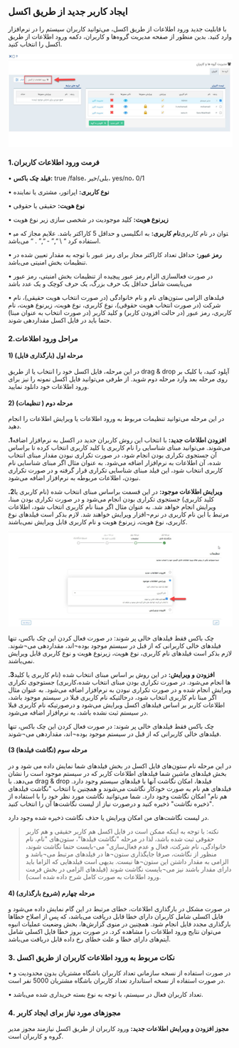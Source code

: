 ## ایجاد کاربر جدید از طریق اکسل

با قابلیت جدید ورود اطلاعات از طریق اکسل، می‌توانید کاربران سیستم را در نرم‌افزار وارد کنید. بدین منظور از صفحه مدیریت گروه‌ها و کاربران، دکمه ورود اطلاعات از طریق اکسل را انتخاب کنید.

![photo](excelkarbar1.jpg)

### 1.فرمت ورود اطلاعات کاربران
 
•	**فیلد چک باکس:** true /false، بلی/خیر، yes/no، 0/1

•	**نوع‌ کاربری:** اپراتور، مشتری یا نماینده 

•	**نوع هویت:** حقیقی یا حقوقی 

•	**زیرنوع هویت:** کلید موجودیت در شخصی سازی زیر نوع هویت

•	**نام کاربری:** به انگلیسی و حداقل 5 کاراکتر باشد. علایم مجاز که می‎توان در نام کاربری استفاده کرد “ \ “,” - “,” . “ می‌باشد.

•	**رمز عبور:** حداقل تعداد کاراکتر مجاز برای رمز عبور با توجه به مقدار تعیین شده در تنظیمات بخش امنیتی می‌باشد.

•	در صورت فعالسازی الزام رمز عبور پیچیده از تنظیمات بخش امنیتی، رمز عبور می‌بایست شامل حداقل یک حرف بزرگ، یک حرف کوچک و یک عدد باشد

•	فیلدهای الزامی ستون‌های نام و نام خانوادگی (در صورت انتخاب هویت حقیقی)، نام شرکت (در صورت انتخاب هویت حقوقی)، نوع کاربری، نوع هویت، زیرنوع هویت، نام کاربری، رمز عبور (در حالت افزودن کاربر) و کلید کاربر (در صورت انتخاب به عنوان مبنا) حتما باید در فایل اکسل مقداردهی شوند.

### 2.مراحل ورود اطلاعات

#### 1) مرحله اول (بارگذاری فایل)

در این مرحله، فایل اکسل خود را انتخاب یا از طریق drag & drop آپلود کنید، با کلیک بر روی مرحله بعد وارد مرحله دوم شوید. از طرفی می‌توانید فایل اکسل نمونه‌ را نیز برای ورود اطلاعات خود دانلود نمایید. 

#### 2) مرحله دوم ( تنظیمات)

در این مرحله می‌توانید تنظیمات مربوط به ورود اطلاعات یا ویرایش اطلاعات را انجام دهید.


 **.1افزودن اطلاعات جدید:** با انتخاب این روش کاربران جدید در اکسل به نرم‌افزار اضافه می‌شوند. می‌توانید مبنای شناسایی را نام کاربری یا کلید کاربری انتخاب کرده تا براساس آن جستجوی تکراری بودن انجام شود، در صورت تکراری نبودن مقدار مبنای انتخاب شده، آن اطلاعات به نر‍‌م‌افزار اضافه می‌شود. به عنوان مثال اگر مبنای شناسایی نام کاربری انتخاب شود، این فیلد مبنای شناسایی تکراری قرار گرفته و در صورت تکراری نبودن، اطلاعات مربوطه به نرم‌افزار اضافه می‌شود.
 
 
 **.2ویرایش اطلاعات موجود:** در این قسمت براساس مبنای انتخاب شده (نام کاربری یا کلید کاربری) جستجوی تکراری بودن انجام می‌شود و در صورت تکراری بودن مبنا، ویرایش انجام خواهد شد. به عنوان مثال اگر مبنا نام کاربری انتخاب شود، اطلاعات مرتبط با این نام کاربری در نرم¬افزار ویرایش خواهند شد. لازم بذکر است فیلدهای نوع کاربری، نوع هویت، زیرنوع هویت و نام کاربری قابل ویرایش نمی‌باشند.
 
![photo](excelkarbar2.jpg)

چک باکس فقط فیلدهای خالی پر شوند: در صورت فعال کردن این چک باکس، تنها فیلدهای خالی کاربرانی که از قبل در سیستم موجود بوده¬اند، مقداردهی می¬شوند.
لازم بذکر است فیلدهای نام کاربری، نوع هویت، زیرنوع هویت و نوع کاربری قابل ویرایش نمی‌باشند. 

 **.3افزودن و ویرایش:** در این روش بر اساس مبنای انتخاب شده (نام کاربری یا کلید کاربری) جستوجوی تکراری‎‌ها انجام می‌شود. در صورت تکراری بودن مبنای انتخاب شده، ویرایش انجام شده و در صورت تکراری نبودن به نرم‌افزار اضافه می‌شود. به عنوان مثال اگر مبنا نام کاربری انتخاب شود، درحالتیکه نام کاربری قبلا در سیستم موجود باشد، اطلاعات کاربر بر اساس فیلدهای اکسل ویرایش می‌شود و درصورتیکه نام کاربری قبلا در سیستم ثبت نشده باشد، به نرم‌افزار اضافه می‌شود.
 
چک باکس فقط فیلدهای خالی پر شوند: در صورت فعال کردن این چک باکس، تنها فیلدهای خالی کاربرانی که از قبل در سیستم موجود بوده¬اند، مقداردهی می¬شوند.
#### (3      مرحله‌ سوم (نگاشت فیلدها)
در این مرحله نام ستون‌های فایل اکسل در بخش فیلدهای شما نمایش داده می شود و در بخش فیلدهای ماشین شما فیلدهای اطلاعات کاربر که در سیستم موجود است را نشان می‌دهد. با drag & drop فیلدها، امکان نگاشت آنها با فیلد‌‌‌‌‌های سیستم وجود دارد. فیلدهای هم نام به صورت خودکار نگاشت می‌شوند و همچنین با انتخاب "نگاشت فیلدهای هم نام" امکان نگاشت وجود دارد. شما می‌توانید نگاشت مورد نظر خود را با استفاده از "ذخیره نگاشت" ذخیره کنید و درصورت نیاز از لیست نگاشت‌ها آن را انتخاب کنید.

در لیست نگاشت‌‌‌‌‌های من امکان ویرایش یا حذف نگاشت ذخیره شده وجود دارد.

> نکته: با توجه به اینکه ممکن است در فایل اکسل هم کاربر حقیقی و هم کاربر حقوقی ثبت شده باشد، لذا در مرحله "نگاشت فیلدها"، ستون‌های "نام، نام خانوادگی، نام شرکت، فعال و عدم فعال‌سازی" می-بایست حتما نگاشت شوند، منظور از نگاشت، صرفا جایگذاری ستون¬ها در فیلدهای مرتبط می¬باشد و الزامی به مقدار داشتن این ستون¬ها نیست. بدیهی است فیلدهایی که الزاما باید دارای مقدار باشند نیز می¬بایست نگاشت شوند (فیلدهای الزامی در بخش فرمت ورود اطلاعات به صورت کامل شرح داده شده است).


#### 4) مرحله چهارم (شروع بارگذاری)

در صورت مشکل در بارگذاری اطلاعات، خطای مرتبط در این گام نمایش داده می‌شود و فایل اکسلی شامل کاربران دارای خطا قابل دریافت می‌باشد، که پس از اصلاح خطاها بارگذاری مجدد فایل انجام شود. همچنین در منوی گزارش‌ها، بخش وضعیت عملیات انبوه می‌توان نتایج ورود اطلاعات را مشاهده کرد. در صورت بروز خطا فایل اکسلی شامل آیتم‌های دارای خطا و علت خطای رخ داده قابل دریافت می‌باشد.

### 3. نکات مربوط به ورود اطلاعات کاربران از طریق اکسل

•	در صورت استفاده از نسخه سازمانی تعداد کاربران باشگاه مشتریان بدون محدودیت و  در صورت استفاده از نسخه استاندارد تعداد کاربران باشگاه مشتریان 5000 نفر است.

•	تعداد کاربران فعال در سیستم، با توجه به نوع بسته خریداری شده می‌باشد.

### 4. مجوزهای مورد نیاز برای ایجاد کاربر 

**مجوز افزودن و ویرایش اطلاعات جدید:** 
ورود کاربران از طریق اکسل نیازمند مجوز مدیر گروه و کاربران است.
